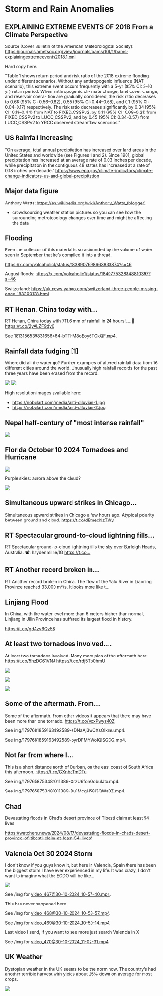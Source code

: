 # Storm and Rain Anomalies

## EXPLAINING EXTREME EVENTS OF 2018 From a Climate Perspective

Source (Cover Bulletin of the American Meteorological Society): https://journals.ametsoc.org/view/journals/bams/101/1/bams-explainingextremeevents2018.1.xml

Hard copy here.

"Table 1 shows return period and risk ratio of the 2018 extreme flooding under different scenarios. Without any anthropogenic influence (NAT scenario), this extreme event occurs frequently with a 5-yr (95% CI: 3–10 yr) return period. When anthropogenic cli- mate change, land cover change, and reservoir opera- tion are gradually considered, the risk ratio decreases to 0.66 (95% CI: 0.56–0.82), 0.55 (95% CI: 0.44–0.68), and 0.1 (95% CI: 0.04–0.17) respectively. The risk ratio decreases significantly by 0.34 (95% CI: 0.18–0.44) from NAT to FIXED_CSSPv2, by 0.11 (95% CI: 0.08–0.21) from FIXED_CSSPv2 to LUCC_CSSPv2, and by 0.45 (95% CI: 0.34–0.57) from LUCC_CSSPv2 to YRCC observed streamflow scenarios."

## US Rainfall increasing

"On average, total annual precipitation has increased over land areas in the United States and worldwide (see Figures 1 and 2). Since 1901, global precipitation has increased at an average rate of 0.03 inches per decade, while precipitation in the contiguous 48 states has increased at a rate of 0.18 inches per decade." https://www.epa.gov/climate-indicators/climate-change-indicators-us-and-global-precipitation

## Major data figure

Anthony Watts: https://en.wikipedia.org/wiki/Anthony_Watts_(blogger)
- crowdsourcing weather station pictures so you can see how the surrounding metrotopology changes over time and might be affecting the data

## Flooding

Even the collector of this material is so astounded by the volume of water seen in September that he’s compiled it into a thread. 

https://x.com/volcaholic1/status/1838907698663833874?s=46

August floods: https://x.com/volcaholic1/status/1840775328848810397?s=46

Switzerland: https://uk.news.yahoo.com/switzerland-three-people-missing-once-183200128.html

## RT Henan, China today with...

RT Henan, China today with 711.6 mm of rainfall in 24 hours!.....🌊 https://t.co/2yALZF9dy0

See 1813156539831656464-bTThM8oEoy6TGkQF.mp4.

## Rainfall data fudging [1]

Where did all the water go? Further examples of altered rainfall data from 16 different cities around the world. Unusually high rainfall records for the past three years have been erased from the record.

![](img/anti-diluvian1.jpg)
![](img/anti-diluvian2.jpg)

High resolution images available here:
- https://nobulart.com/media/anti-diluvian-1.jpg
- https://nobulart.com/media/anti-diluvian-2.jpg

## Nepal half-century of "most intense rainfall"

![](img/nepal.jpg)

## Florida October 10 2024 Tornadoes and Hurricane

![](img/florida-hurricane.png)

Purple skies: aurora above the cloud?

![](img/purple-skies.jpg)

## Simultaneous upward strikes in Chicago...

Simultaneous upward strikes in Chicago a few hours ago. Atypical polarity between ground and cloud. https://t.co/dBmecNzTWy

## RT Spectacular ground-to-cloud lightning fills...

RT Spectacular ground-to-cloud lightning fills the sky over Burleigh Heads, Australia. 📽: haydenmilne/IG https://t.co…

## RT Another record broken in...

RT Another record broken in China. The flow of the Yalu River in Liaoning Province reached 33,000 m³/s. It looks more like t…

## Linjiang Flood

In China, with the water level more than 6 meters higher than normal, Linjiang in Jilin Province has suffered its largest flood in history.

https://t.co/gdAzv6Qz5B

## At least two tornadoes involved....

At least two tornadoes involved. Many more pics of the aftermath here: https://t.co/5hzDC61VNJ https://t.co/rdj5Tb0hmU

![](img/1798276489043226941-GPTCwz5X0AEFn6O.png)

![](img/1798276489043226941-GPTCz2_XsAAE3hV.png)

![](img/1798276489043226941-GPTC25XW8AA_4oP.jpg)

## Some of the aftermath. From...

Some of the aftermath. From other videos it appears that there may have been more than one tornado. https://t.co/VcxPwys40Z

See img/1797681859163492589-zDNaAj3wCXsOIkmu.mp4.

See img/1797681859163492589-oyrDFMYWoIQlSGCG.mp4.

## Not far from where I...

This is a short distance north of Durban, on the east coast of South Africa this afternoon. https://t.co/GXnbcTmDTu

See img/1797658753481011389-OrzU6fonOobulJtx.mp4.

See img/1797658753481011389-Du1McgH58i3QWsDZ.mp4.

## Chad

Devastating floods in Chad’s desert province of Tibesti claim at least 54 lives

https://watchers.news/2024/08/17/devastating-floods-in-chads-desert-province-of-tibesti-claim-at-least-54-lives/

## Valencia Oct 30 2024 Storm

I don't know if you guys know it, but here in Valencia, Spain there has been the biggest storm I have ever experienced in my life. It was crazy, I don't want to imagine what the ECDO will be like...

![](img/photo_5777@30-10-2024_10-57-18.jpg)

See /img for video_467@30-10-2024_10-57-40.mp4.

This has never happened here...

See /img for video_468@30-10-2024_10-58-57.mp4.

See /img for video_469@30-10-2024_10-59-14.mp4.

Last video I send, if you want to see more just search Valencia in X

See /img for video_470@30-10-2024_11-02-31.mp4.

## UK Weather

Dystopian weather in the UK seems to be the norm now. The country's had another terrible harvest with yields about 25% down on average for most crops.

![](img/photo_5897@09-11-2024_11-57-28.jpg)


